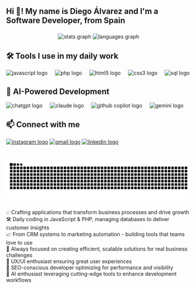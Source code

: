 <h2 align="left">Hi 👋! My name is Diego Álvarez and I'm a Software Developer, from Spain</h2>

###
<!--<img src="https://img.shields.io/badge/MasOrange-Employee-orange?style=for-the-badge" height="35" alt="masorange badge" />-->
<div align="center">
  <img src="https://github-readme-stats.vercel.app/api?username=diegoalvarezf&hide_title=false&hide_rank=false&show_icons=true&include_all_commits=true&count_private=true&disable_animations=false&theme=dracula&locale=en&hide_border=false" height="150" alt="stats graph"  />
  <img src="https://github-readme-stats.vercel.app/api/top-langs?username=diegoalvarezf&locale=en&hide_title=false&layout=compact&card_width=320&langs_count=5&theme=dracula&hide_border=false" height="150" alt="languages graph"  />
</div>

###

## 🛠️ Tools I use in my daily work
<div align="left">
  <img src="https://cdn.jsdelivr.net/gh/devicons/devicon/icons/javascript/javascript-original.svg" height="30" alt="javascript logo" />
  <img width="12" />
  <img src="https://cdn.jsdelivr.net/gh/devicons/devicon/icons/php/php-original.svg" height="30" alt="php logo" />
  <img width="12" />
  <img src="https://cdn.jsdelivr.net/gh/devicons/devicon/icons/html5/html5-original.svg" height="30" alt="html5 logo" />
  <img width="12" />
  <img src="https://cdn.jsdelivr.net/gh/devicons/devicon/icons/css3/css3-original.svg" height="30" alt="css3 logo" />
  <img width="12" />
  <img src="https://cdn.jsdelivr.net/gh/devicons/devicon/icons/mysql/mysql-original.svg" height="30" alt="sql logo" />
</div>

###

## 🤖 AI-Powered Development
<div align="left">
  <img src="https://img.shields.io/badge/ChatGPT-74aa9c?style=flat&logo=openai&logoColor=white" height="30" alt="chatgpt logo" />
  <img width="12" />
  <img src="https://img.shields.io/badge/Claude-CC785C?style=flat&logo=anthropic&logoColor=white" height="30" alt="claude logo" />
  <img width="12" />
  <img src="https://img.shields.io/badge/GitHub_Copilot-000000?style=flat&logo=github&logoColor=white" height="30" alt="github copilot logo" />
  <img width="12" />
  <img src="https://img.shields.io/badge/Google_Gemini-8E75B2?style=flat&logo=googlegemini&logoColor=white" height="30" alt="gemini logo" />
</div>

###

## 📫 Connect with me
<div align="left">
<a href="https://instagram.com/vigxxs._"><img src="https://img.shields.io/static/v1?message=Instagram&logo=instagram&label=&color=E4405F&logoColor=white&labelColor=&style=for-the-badge" height="35" alt="instagram logo"/></a>
<a href="mailto:diegoalvarezfrancos@gmail.com"><img src="https://img.shields.io/static/v1?message=Gmail&logo=gmail&label=&color=D14836&logoColor=white&labelColor=&style=for-the-badge" height="35" alt="gmail logo"/></a>
<a href="https://linkedin.com/in/dalvarfr"><img src="https://img.shields.io/static/v1?message=LinkedIn&logo=linkedin&label=&color=0077B5&logoColor=white&labelColor=&style=for-the-badge" height="35" alt="linkedin logo"/></a>
</div>


###

<br clear="both">

<img src="https://raw.githubusercontent.com/diegoalvarezf/diegoalvarezf/output/github-snake-dark.svg" alt="Snake animation" />


###
<p align="left">
💡 Crafting applications that transform business processes and drive growth<br>
🛠️ Daily coding in JavaScript & PHP, managing databases to deliver customer insights<br>
📈 From CRM systems to marketing automation - building tools that teams love to use<br>
🎯 Always focused on creating efficient, scalable solutions for real business challenges<br>
🎨 UX/UI enthusiast ensuring great user experiences<br>
🚀 SEO-conscious developer optimizing for performance and visibility<br>
🤖 AI enthusiast leveraging cutting-edge tools to enhance development workflows
</p>

